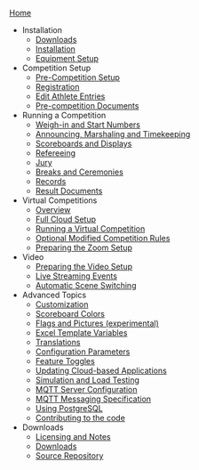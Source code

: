 [Home](index)

* Installation
  * [Downloads](Downloads)
  * [Installation](InstallationOverview)
  * [Equipment Setup](EquipmentSetup)
* Competition Setup
  * [Pre-Competition Setup](2100PreCompetitionSetup)
  * [Registration](2200Registration)
  * [Edit Athlete Entries](2300EditAthleteEntries)
  * [Pre-competition Documents](2400PreCompetitionDocuments)
* Running a Competition
  * [Weigh-in and Start Numbers](WeighIn)
  * [Announcing, Marshaling and Timekeeping](Announcing)
  * [Scoreboards and Displays](Displays)
  * [Refereeing](Refereeing)
  * [Jury](Jury)
  * [Breaks and Ceremonies](Breaks)
  * [Records](Records)
  * [Result Documents](Documents)
* Virtual Competitions
  * [Overview](VirtualOverview)
  * [Full Cloud Setup](HerokuLarge)
  * [Running a Virtual Competition](Zoom)
  * [Optional Modified Competition Rules](ModifiedRules)
  * [Preparing the Zoom Setup](PrepareZoomBroadcasting)
* Video
  * [Preparing the Video Setup](OBS)
  * [Live Streaming Events](Streaming)
  * [Automatic Scene Switching](OBSSceneSwitching)
* Advanced Topics
  * [Customization](UploadingLocalSettings)
  * [Scoreboard Colors](Styles)
  * [Flags and Pictures (experimental)](FlagsPictures)
  * [Excel Template Variables](TemplateVariables)
  * [Translations](Translation)
  * [Configuration Parameters](Configuration)
  * [Feature Toggles](FeatureToggles)
  * [Updating Cloud-based Applications](UpdatingCloudApplications)
  * [Simulation and Load Testing](Simulation)
  * [MQTT Server Configuration](MQTT)
  * [MQTT Messaging Specification](MQTTMessages)
  * [Using PostgreSQL](PostgreSQL)
  * [Contributing to the code](Gitpod)
* Downloads
  * [Licensing and Notes](Licensing)
  * [Downloads](Downloads)
  * [Source Repository](https://github.com/jflamy/owlcms4)
